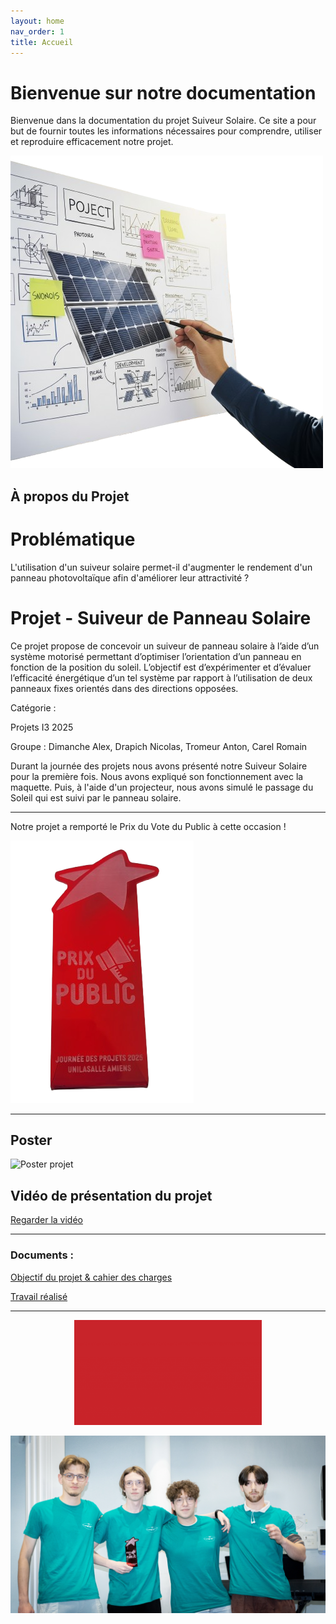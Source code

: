 ```yaml
---
layout: home
nav_order: 1
title: Accueil
---
```


# Bienvenue sur notre documentation

Bienvenue dans la documentation du projet Suiveur Solaire. Ce site a pour but de fournir toutes les informations nécessaires pour comprendre, utiliser et reproduire efficacement notre projet.

![Illustration du projet en cours](Images/illustration_projet.png)

## À propos du Projet

# Problématique

L'utilisation d'un suiveur solaire permet-il d'augmenter le rendement d'un panneau photovoltaïque afin d'améliorer leur attractivité ?

# Projet - Suiveur de Panneau Solaire 

Ce projet propose de concevoir un suiveur de panneau solaire à l’aide d’un système motorisé permettant d’optimiser l’orientation d’un panneau en fonction de la position du soleil. L’objectif est d’expérimenter et d’évaluer l’efficacité énergétique d’un tel système par rapport à l’utilisation de deux panneaux fixes orientés dans des directions opposées.

Catégorie : 

Projets I3 2025

Groupe : Dimanche Alex, Drapich Nicolas, Tromeur Anton, Carel Romain

Durant la journée des projets nous avons présenté notre Suiveur Solaire pour la première fois. Nous avons expliqué son fonctionnement avec la maquette. Puis, à l'aide d'un projecteur, nous avons simulé le passage du Soleil qui est suivi par le panneau solaire.

---

Notre projet a remporté le Prix du Vote du Public à cette occasion !

![Prix du public](Images/prix_du_public.png)

---

## Poster

![Poster projet](Images/POSTER-SUIVEUR_SOLAIRE_PROJ_N°10.png)


## Vidéo de présentation du projet


[Regarder la vidéo](https://youtu.be/pZWbpUj08p4)


---

### Documents :

[Objectif du projet & cahier des charges](objectifs.md)

[Travail réalisé](etapes.md)

---

<div style="text-align: center;">
  <img src="Images/gif_UniLasalleAmiens.gif" width="300" />
</div>

![Prix du public](Images/prixdupublic2.webp)